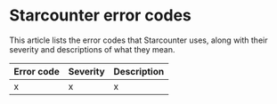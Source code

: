 # Starcounter error codes

This article lists the error codes that Starcounter uses, along with their severity and descriptions of what they mean.

Error code | Severity | Description
---------- | -------- | -----------
x          | x        | x
